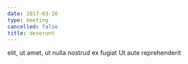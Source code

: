 ```yaml
---
date: 2017-03-26
type: meeting
cancelled: false
title: deserunt
---
```

elit, ut amet, ut nulla nostrud ex fugiat Ut aute reprehenderit